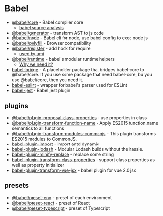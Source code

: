 # Babel


- [@babel/core](https://www.npmjs.com/package/@babel/core) - Babel compiler core
    - [babel source analysis](https://github.com/FunnyLiu/babel/tree/readsource)
- [@babel/generator](https://babeljs.io/docs/en/babel-generator) - transform AST to js code 
- [@babel/node](https://www.npmjs.com/package/@babel/node) - Babel cli for node, use babel config to exec node js
- [@babel/polyfill](https://www.npmjs.com/package/@babel/polyfill) - Browser compatibility
- [@babel/register](https://www.npmjs.com/package/@babel/register) - add hook for require
    - [used by umi](https://github.com/FunnyLiu/umi/blob/readsource/packages/utils/src/BabelRegister/BabelRegister.ts#L28)
- [@babel/runtime](https://www.npmjs.com/package/@babel/runtime) - babel's modular runtime helpers
    - [Why we need it?](https://omnipotent-front-end.github.io/library/babel.html#%E4%B8%BA%E4%BB%80%E4%B9%88%E9%9C%80%E8%A6%81-babel-runtime-%E5%AE%83%E5%92%8C-babel-polyfill%E6%9C%89%E4%BB%80%E4%B9%88%E5%8C%BA%E5%88%AB%EF%BC%9F)
- [babel-bridge](https://github.com/babel/babel-bridge) - A placeholder package that bridges babel-core to @babel/core. If you use some package that need babel-core, bu you use @babel/core, then you need it.
- [babel-eslint](https://github.com/babel/babel-eslint) - wrapper for babel's parser used for ESLint
- [babel-jest](https://www.npmjs.com/package/babel-jest) - Babel jest plugin



## plugins

- [@babel/plugin-proposal-class-properties](https://github.com/babel/babel/tree/master/packages/babel-plugin-proposal-class-properties) - use properties in class
- [@babel/plugin-transform-function-name](https://www.npmjs.com/package/@babel/plugin-transform-function-name) - Apply ES2015 function.name semantics to all functions 
- [@babel/plugin-transform-modules-commonjs](https://www.npmjs.com/package/@babel/plugin-transform-modules-commonjs) - This plugin transforms ES2015 modules to CommonJS.
- [babel-plugin-import](https://www.npmjs.com/package/babel-plugin-import) - import antd dynamic
- [babel-plugin-lodash](https://github.com/lodash/babel-plugin-lodash) - Modular Lodash builds without the hassle.
- [babel-plugin-minify-replace](https://github.com/babel/minify/tree/master/packages/babel-plugin-minify-replace) - replace some string
- [babel-plugin-transform-class-properties](https://www.npmjs.com/package/babel-plugin-transform-class-properties) - support class properties as well as property initializer
- [babel-plugin-transform-vue-jsx](https://github.com/vuejs/babel-plugin-transform-vue-jsx) - babel plugin for vue 2.0 jsx


## presets

- [@babel/preset-env](https://www.npmjs.com/package/@babel/preset-env) - preset of each environment
- [@babel/preset-react](https://www.npmjs.com/package/@babel/preset-react) - preset of React
- [@babel/preset-typescript](https://www.npmjs.com/package/@babel/preset-typescript) - preset of Typescript
